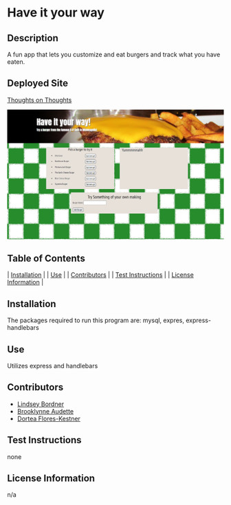 # Have it your way

## Description
A fun app that lets you customize and eat burgers and track what you have eaten.

## Deployed Site
[Thoughts on Thoughts](https://have-it-your-way.herokuapp.com/)

![walkthrough](./public/assets/images/index.png)

## Table of Contents
  
| [Installation](#installation) |
| [Use](#use) |
| [Contributors](#contributors) |
| [Test Instructions](#test-instructions) |
| [License Information](#license-information) |
    
## Installation
The packages required to run this program are: mysql, expres, express-handlebars
  
## Use
Utilizes express and handlebars 
  
## Contributors
- [Lindsey Bordner](https://github.com/LindseyM20)
- [Brooklynne Audette](https://github.com/B-Audette)
- [Dortea Flores-Kestner](https://github.com/dfkestner)
  
## Test Instructions
none
  
## License Information
n/a